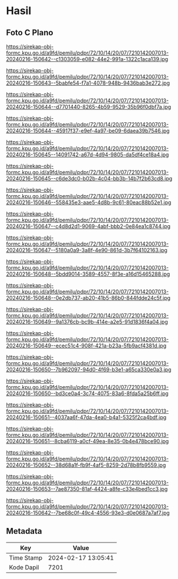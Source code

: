 # Hasil

## Foto C Plano

https://sirekap-obj-formc.kpu.go.id/a9fd/pemilu/pdpr/72/10/14/20/07/7210142007013-20240216-150642--c1303059-e082-44e2-991a-1322c1aca139.jpg

https://sirekap-obj-formc.kpu.go.id/a9fd/pemilu/pdpr/72/10/14/20/07/7210142007013-20240216-150643--5babfe54-f7a1-4078-948b-9436bab3e272.jpg

https://sirekap-obj-formc.kpu.go.id/a9fd/pemilu/pdpr/72/10/14/20/07/7210142007013-20240216-150644--d7701440-8265-4b59-9529-35b96f0dbf7a.jpg

https://sirekap-obj-formc.kpu.go.id/a9fd/pemilu/pdpr/72/10/14/20/07/7210142007013-20240216-150644--45917f37-e9ef-4a97-be09-6daea39b7546.jpg

https://sirekap-obj-formc.kpu.go.id/a9fd/pemilu/pdpr/72/10/14/20/07/7210142007013-20240216-150645--14091742-a67d-4d94-9805-da5df4ce18a4.jpg

https://sirekap-obj-formc.kpu.go.id/a9fd/pemilu/pdpr/72/10/14/20/07/7210142007013-20240216-150645--c6de3dc0-b02b-4c04-bb3b-14b7f2b63cd8.jpg

https://sirekap-obj-formc.kpu.go.id/a9fd/pemilu/pdpr/72/10/14/20/07/7210142007013-20240216-150646--558435e3-aae5-4d8b-9c61-80eac88b52e1.jpg

https://sirekap-obj-formc.kpu.go.id/a9fd/pemilu/pdpr/72/10/14/20/07/7210142007013-20240216-150647--c4d8d2d1-9069-4abf-bbb2-0e84ea1c8744.jpg

https://sirekap-obj-formc.kpu.go.id/a9fd/pemilu/pdpr/72/10/14/20/07/7210142007013-20240216-150647--5180a0a9-3a8f-4e90-861d-3b7f64102163.jpg

https://sirekap-obj-formc.kpu.go.id/a9fd/pemilu/pdpr/72/10/14/20/07/7210142007013-20240216-150648--5bdd9014-3589-4557-8f3e-a16d15465288.jpg

https://sirekap-obj-formc.kpu.go.id/a9fd/pemilu/pdpr/72/10/14/20/07/7210142007013-20240216-150648--0e2db737-ab20-41b5-86b0-844fdde24c5f.jpg

https://sirekap-obj-formc.kpu.go.id/a9fd/pemilu/pdpr/72/10/14/20/07/7210142007013-20240216-150649--9a1376cb-bc9b-414e-a2e5-91d1836f4a04.jpg

https://sirekap-obj-formc.kpu.go.id/a9fd/pemilu/pdpr/72/10/14/20/07/7210142007013-20240216-150649--ecec51c4-908f-421a-b23a-5fb9acf4381d.jpg

https://sirekap-obj-formc.kpu.go.id/a9fd/pemilu/pdpr/72/10/14/20/07/7210142007013-20240216-150650--7b962097-94d0-4f69-b3e1-a65ca330e0a3.jpg

https://sirekap-obj-formc.kpu.go.id/a9fd/pemilu/pdpr/72/10/14/20/07/7210142007013-20240216-150650--bd3ce0a4-3c74-4075-83a6-8fda5a25b6ff.jpg

https://sirekap-obj-formc.kpu.go.id/a9fd/pemilu/pdpr/72/10/14/20/07/7210142007013-20240216-150651--4037aa6f-47da-4ea0-b4a1-5325f2ca4bdf.jpg

https://sirekap-obj-formc.kpu.go.id/a9fd/pemilu/pdpr/72/10/14/20/07/7210142007013-20240216-150651--8cba6119-a0cf-49ea-8e35-0b4e478bce90.jpg

https://sirekap-obj-formc.kpu.go.id/a9fd/pemilu/pdpr/72/10/14/20/07/7210142007013-20240216-150652--38d68a1f-fb9f-4af5-8259-2d78b8fb9559.jpg

https://sirekap-obj-formc.kpu.go.id/a9fd/pemilu/pdpr/72/10/14/20/07/7210142007013-20240216-150653--7ae87350-81af-4424-a8fe-c33e4bed1cc3.jpg

https://sirekap-obj-formc.kpu.go.id/a9fd/pemilu/pdpr/72/10/14/20/07/7210142007013-20240216-150642--7be68c0f-49c4-4556-93e3-d0e0687a7af7.jpg


## Metadata

| Key        | Value               |
| ---------- | ------------------- |
| Time Stamp | 2024-02-17 13:05:41 |
| Kode Dapil | 7201                |



